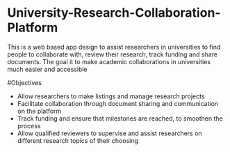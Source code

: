 # University-Research-Collaboration-Platform
This is a web based app design to assist researchers in universities to find people to collaborate with, review their research, track funding and share documents. The goal it to make academic collaborations in universities much easier and accessible 

#Objectives
- Allow researchers to make listings and manage research projects
- Facilitate collaboration through document sharing and communication on the platform
- Track funding and ensure that milestones are reached, to smoothen the process
- Allow qualified reviewers to supervise and assist researchers on different research topics of their choosing
